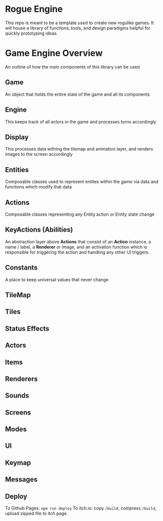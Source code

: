 # Rogue Engine
This repo is meant to be a template used to create new rogulike games. It will house a library of functions, tools, and design paradigms helpful for quickly prototyping ideas.

# Game Engine Overview
An outline of how the main components of this library can be used

## Game
An object that holds the entire state of the game and all its components

## Engine
This keeps track of all actors in the game and processes turns accordingly

## Display
This processes data withing the tilemap and animation layer, and renders images to the screen accordingly

## Entities
Composable classes used to represent entites within the game via data and functions which modify that data

## Actions
Composable classes representing any Entity action or Entity state change

## KeyActions (Abilities)
An abstraction layer above **Actions** that consist of an **Action** instance, a name / label, a **Renderer** or image, and an activation function which is responsible for triggering the action and handling any other UI triggers.  

## Constants
A place to keep universal values that never change

## TileMap

## Tiles

## Status Effects

## Actors

## Items

## Renderers

## Sounds

## Screens

## Modes

## UI
## Keymap
## Messages

## Deploy
To Github Pages: `npm run deploy`
To itch.io: copy `/build`, compress `/build`, upload zipped file to itch page.
